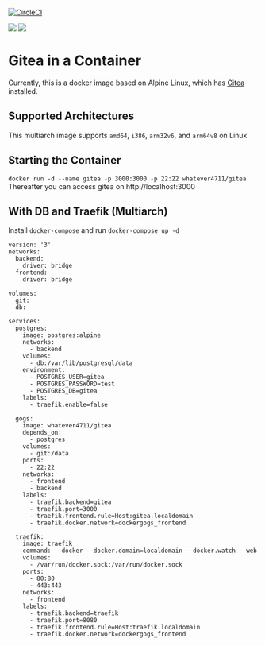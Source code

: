 [![CircleCI](https://circleci.com/gh/whatever4711/docker-gitea.svg?style=svg)](https://circleci.com/gh/whatever4711/docker-gitea)

[![](https://images.microbadger.com/badges/version/whatever4711/gitea.svg)](https://microbadger.com/images/whatever4711/gitea "Get your own version badge on microbadger.com") [![](https://images.microbadger.com/badges/image/whatever4711/gitea.svg)](https://microbadger.com/images/whatever4711/gitea "Get your own image badge on microbadger.com")

# Gitea in a Container

Currently, this is a docker image based on Alpine Linux, which has [Gitea](https://gitea.io/) installed.

## Supported Architectures
This multiarch image supports `amd64`, `i386`, `arm32v6`, and `arm64v8` on Linux

## Starting the Container
`docker run -d --name gitea -p 3000:3000 -p 22:22 whatever4711/gitea`
Thereafter you can access gitea on http://localhost:3000

## With DB and Traefik (Multiarch)

Install `docker-compose` and run `docker-compose up -d`

```[docker-compose.yml]
version: '3'
networks:
  backend:
    driver: bridge
  frontend:
    driver: bridge

volumes:
  git:
  db:

services:
  postgres:
    image: postgres:alpine
    networks:
      - backend
    volumes:
      - db:/var/lib/postgresql/data
    environment:
      - POSTGRES_USER=gitea
      - POSTGRES_PASSWORD=test
      - POSTGRES_DB=gitea
    labels:
      - traefik.enable=false

  gogs:
    image: whatever4711/gitea
    depends_on:
      - postgres
    volumes:
      - git:/data
    ports:
      - 22:22
    networks:
      - frontend
      - backend
    labels:
      - traefik.backend=gitea
      - traefik.port=3000
      - traefik.frontend.rule=Host:gitea.localdomain
      - traefik.docker.network=dockergogs_frontend

  traefik:
    image: traefik
    command: --docker --docker.domain=localdomain --docker.watch --web
    volumes:
      - /var/run/docker.sock:/var/run/docker.sock
    ports:
      - 80:80
      - 443:443
    networks:
      - frontend
    labels:
      - traefik.backend=traefik
      - traefik.port=8080
      - traefik.frontend.rule=Host:traefik.localdomain
      - traefik.docker.network=dockergogs_frontend
```
